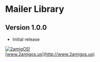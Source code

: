# Mailer Library  
## Version 1.0.0 
- Initial release

[![2amigOS!](https://s.gravatar.com/avatar/55363394d72945ff7ed312556ec041e0?s=80)](http://www.2amigos.us)  
[www.2amigos.us](http://www.2amigos.us)  
